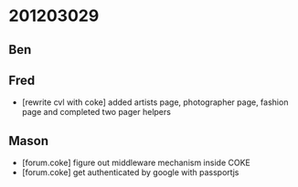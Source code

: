 # 201203029

## Ben



## Fred
- [rewrite cvl with coke] added artists page, photographer page, fashion page and completed two pager helpers



## Mason
- [forum.coke] figure out middleware mechanism inside COKE
- [forum.coke] get authenticated by google with passportjs

